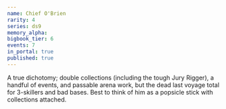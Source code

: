 ```yaml
---
name: Chief O'Brien
rarity: 4
series: ds9
memory_alpha:
bigbook_tier: 6
events: 7
in_portal: true
published: true
---
```


A true dichotomy; double collections (including the tough Jury Rigger), a handful of events, and passable arena work, but the dead last voyage total for 3-skillers and bad bases. Best to think of him as a popsicle stick with collections attached.
